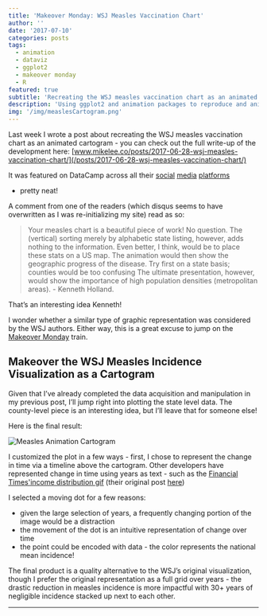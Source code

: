 ```yaml
---
title: 'Makeover Monday: WSJ Measles Vaccination Chart'
author: ''
date: '2017-07-10'
categories: posts
tags:
  - animation
  - dataviz
  - ggplot2
  - makeover monday
  - R
featured: true
subtitle: 'Recreating the WSJ measles vaccination chart as an animated cartogram'
description: 'Using ggplot2 and animation packages to reproduce and animate the famous Wall Street Journal Measles Incidence Chart - this time as a cartogram!'
img: '/img/measlesCartogram.png'
---
```


Last week I wrote a post about recreating the WSJ measles vaccination
chart as an animated cartogram - you can check out the full write-up of
the development here:
[www.mikelee.co/posts/2017-06-28-wsj-measles-vaccination-chart/](/posts/2017-06-28-wsj-measles-vaccination-chart/)

It was featured on DataCamp across all their
[social](https://www.linkedin.com/feed/update/urn:li:activity:6288400911173709824)
[media](https://twitter.com/DataCamp/status/882634632935735296)
[platforms](https://www.facebook.com/permalink.php?story_fbid=1656557754368698&id=726282547396228)

- pretty neat!

A comment from one of the readers (which disqus seems to have
overwritten as I was re-initializing my site) read as so:

> Your measles chart is a beautiful piece of work! No question. The
> (vertical) sorting merely by alphabetic state listing, however, adds
> nothing to the information. Even better, I think, would be to place
> these stats on a US map. The animation would then show the geographic
> progress of the disease. Try first on a state basis; counties would be
> too confusing The ultimate presentation, however, would show the
> importance of high population densities (metropolitan areas). -
> Kenneth Holland.

That’s an interesting idea Kenneth!

I wonder whether a similar type of graphic representation was considered
by the WSJ authors. Either way, this is a great excuse to jump on the
[Makeover Monday](http://www.makeovermonday.co.uk/) train.

## Makeover the WSJ Measles Incidence Visualization as a Cartogram

Given that I’ve already completed the data acquisition and manipulation
in my previous post, I’ll jump right into plotting the state level data.
The county-level piece is an interesting idea, but I’ll leave that for
someone else!

Here is the final result:

![Measles Animation Cartogram](/img/Animation/measlesCartogram.gif)

I customized the plot in a few ways - first, I chose to represent the
change in time via a timeline above the cartogram. Other developers have
represented change in time using years as text - such as the [Financial
Times'income distribution gif](https://i.imgur.com/a2BEHjL.gif) (their
original post
[here](https://www.ft.com/content/98ce14ee-99a6-11e5-95c7-d47aa298f769?mhq5j=e2))

I selected a moving dot for a few reasons:

- given the large selection of years, a frequently changing portion of
  the image would be a distraction
- the movement of the dot is an intuitive representation of change
  over time
- the point could be encoded with data - the color represents the
  national mean incidence!

The final product is a quality alternative to the WSJ’s original
visualization, though I prefer the original representation as a full
grid over years - the drastic reduction in measles incidence is more
impactful with 30+ years of negligible incidence stacked up next to each
other.

---
